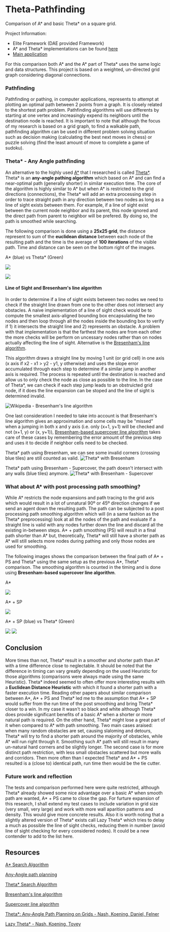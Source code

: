 # Theta-Pathfinding
Comparison of A* and basic Theta* on a square grid.

Project Information:
  - Elite Framework (DAE provided Framework)
  - A* and Theta* implementations can be found [here](https://github.com/Dixcit-TV/Theta-Pathfinding/tree/main/source/framework/EliteAI/EliteGraphs)
  - [Main application](https://github.com/Dixcit-TV/Theta-Pathfinding/tree/main/source/projects/App_PathFinding/App_Pathfinding.cpp)
  
For this comparison both A* and the A* part of Theta* uses the same logic and data structures. This project is based on a weighted, un-directed grid graph considering diagonal connections.

### Pathfinding

Pathfinding or pathing, in computer applications, represents to attempt at plotting an optimal path between 2 points from a graph. It is closely related to the shortest path problem. Pathfinding algorithms will use differents by starting at one vertex and increasingly expend its neighbors until the destination node is reached. It is important to note that although the focus of my research is based on a grid graph, to find a walkable path, pathfinding algorithm can be used in different problem solving situation such as decision making (calculating the best next moves in chess) or puzzle solving (find the least amount of move to complete a game of sudoku).


### Theta* - Any Angle pathfinding

An alternative to the highly used [A*](https://en.wikipedia.org/wiki/A*_search_algorithm) that I researched is called [Theta*](https://en.wikipedia.org/wiki/Theta*). Theta* is an **any-angle pathing algorithm** which based on A* and can find a near-optimal path (generally shorter) in similar execution time. The core of the algorithm is highly similar to A* but when A* is restricted to the grid directions (connections), the Theta* will add an extra processing step in order to trace straight path in any direction between two nodes as long as a line of sight exists between them. For example, if a line of sight exist between the current node neighbor and its parent, this node ignored and the direct path from parent to neighbor will be prefered. By doing so, the path is smoothed while searching.

The following comparison is done using a **25x25 grid**, the distance represent to sum of the **euclidean distance** between each node of the resulting path and the time is the average of **100 iterations** of the visible path. Time and distance can be seen on the bottom right of the images.

A* (blue) vs Theta* (Green)

![](https://github.com/Dixcit-TV/Theta-Pathfinding/blob/main/images/AStarvsThetaStar.png)

![](https://github.com/Dixcit-TV/Theta-Pathfinding/blob/main/images/AStarvsThetaStar2.png)

#### Line of Sight and Bresenham's line algorithm

In order to determine if a line of sight exists between two nodes we need to check if the straight line drawn from one to the other does not intersect any obstacles. A naive implementation of a line of sight check would be to compute the smallest axis-aligned bounding box encapsulating the two nodes and then loop through all the nodes inside the bounding box to verify if 1) it intersects the straight line and 2) represents an obstacle. A problem with that implementation is that the farthest the nodes are from each other the more checks will be perform on uncessary nodes rather than on nodes actually affecting the line of sight. Alternative is the [Bresenham's line algorithm](https://en.wikipedia.org/wiki/Bresenham%27s_line_algorithm).

This algorithm draws a straight line by moving 1 unit (or grid cell) in one axis (x axis if x2 - x1 > y2 - y1, y otherwise) and uses the slope error accumulated through each step to determine if a similar jump in another axis is required. The process is repeated until the destination is reached and allow us to only check the node as close as possible to the line. In the case of Theta*, we can check if each step jump leads to an obstruicted grid node, if it does the line expansion can be stoped and the line of sight is determined invalid.

![Wikipedia - Bresenham's line algorithm](https://github.com/Dixcit-TV/Theta-Pathfinding/blob/main/images/Bresenham's%20line%20algorithm%20-%20Wikipedia.png)

One last consideration I needed to take into account is that Bresenham's line algorithm gives an approximation and some cells may be "missed" when a jumping in both x and y axis (i.e. only (x+1, y+1) will be checked and not (x+1, y) or (x, y+1)), [Bresenham-based supercover line algorithm](http://eugen.dedu.free.fr/projects/bresenham/) takes care of these cases by remembering the error amount of the previous step and uses it to decide if neighbor cells need to be checked.

Theta* path using Bresenham, we can see some invalid corners (crossing blue tiles) are still counted as valid.
![Theta* with Bresenham](https://github.com/Dixcit-TV/Theta-Pathfinding/blob/main/images/Bresenham.png) 

Theta* path using Bresenham - Supercover, the path doesn't intersect with any walls (blue tiles) anymore.
![Theta* with Bresenham - Supercover](https://github.com/Dixcit-TV/Theta-Pathfinding/blob/main/images/Bresenham_Supercover.png)


### What about A* with post processing path smoothing?

While A* restricts the node expansions and path tracing to the grid axis which would result in a lot of unnatural 90º or 45º direction changes if we send an agent down the resulting path. The path can be subjected to a post processing path smoothing algorithm which will (in a same fashion as the Theta* preprocessing) look at all the nodes of the path and evaluate if a straight line is valid with any nodes further down the line and discard all the existing in-between steps. A* + path smoothing (PS) will result in a final path shorter than A* but, theoretically, Theta* will still have a shorter path as A* will still selects more nodes during pathing and only those nodes are used for smoothing.

The following images shows the comparison between the final path of A* + PS and Theta* using the same setup as the previous A*, Theta* comparison. The smoothing algorithm is counted in the timing and is done using **Bresenham-based supercover line algorithm**.

A*

![](https://github.com/Dixcit-TV/Theta-Pathfinding/blob/main/images/Astar.png)

A* + SP

![](https://github.com/Dixcit-TV/Theta-Pathfinding/blob/main/images/AStar_Smoothed.png)

A* + SP (blue) vs Theta* (Green)

![](https://github.com/Dixcit-TV/Theta-Pathfinding/blob/main/images/AStar_SmoothedvsThetaStar.png)
![](https://github.com/Dixcit-TV/Theta-Pathfinding/blob/main/images/AStar_SmoothedvsThetaStar2.png)


## Conclusion

More times than not, Theta* result in a smoother and shorter path than A* with a time difference close to neglectable. It should be noted that the difference in timing can vary greatly depending on the used Heuristic for those algorithms (comparisons were always made using the same Heuristic). Theta* indeed seemed to often offer more interesting results with a **Euclidean Distance Heuristic** with which it found a shorter path with a faster execution time.
Reading other papers about similar comparison between A*, A* + PS and Theta* led me to the assumption that A* + SP would suffer from the run time of the post smoothing and bring Theta* closer to a win. In my case it wasn't so black and white although Theta* does provide significant benefits of a basic A* when a shorter or more natural path is required. On the other hand, Theta* might lose a great part of it when compared to A* with path smoothing. Two main cases araised: when many random obstacles are set, causing slaloming and detours, Theta* will try to find a shorter path around the majority of obstacles, while A* will run right through it. Smoothing such A* path will still result in many un-natural hard corners and be slightly longer. The second case is for more distinct path restriction, with less small obstacles scattered but more walls and corridors. Then more often than I expected Theta* and A* + PS resulted is a (close to) identical path, run time then would be the tie cutter.

### Future work and reflection

The tests and comparison performed here were quite restricted, although Theta* already showed some nice advantage over a basic A* when smooth path are wanted, A* + PS came to close the gap. For furture expansion of this research, I shall extend my test cases to include variation in grid size (very small, very large) and work with more wall aparition patterns and density. This would give more concrete results. 
Also it is worth noting that a slightly altered version of Theta* exists call Lazy Theta* which tries to delay a much as possible the line of sight checks, reducing them in number (avoid line of sight checking for every considered nodes). It could be a new contender to add to the list here.


## Resources

[A* Search Algorithm](https://en.wikipedia.org/wiki/A*_search_algorithm)

[Any-Angle path planning](https://en.wikipedia.org/wiki/Any-angle_path_planning)

[Theta* Search Algorithm](https://en.wikipedia.org/wiki/Theta*)

[Bresenham's line algorithm](https://en.wikipedia.org/wiki/Bresenham%27s_line_algorithm)

[Supercover line algorithm](http://eugen.dedu.free.fr/projects/bresenham/)

[Theta*: Any-Angle Path Planning on Grids - Nash, Koening, Daniel, Felner](http://idm-lab.org/bib/abstracts/papers/aaai07a.pdf)

[Lazy Theta* - Nash, Koening, Tovey](http://idm-lab.org/bib/abstracts/papers/aaai10b.pdf)
